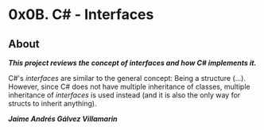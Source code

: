 # 0x0B. C# - Interfaces

## About
***This project reviews the concept of interfaces and how C# implements it.***

C#'s *interfaces* are similar to the general concept: Being a structure (...). However, since C# does not have multiple inheritance of classes, multiple inheritance of *interfaces* is used instead (and it is also the only way for structs to inherit anything).

***Jaime Andrés Gálvez Villamarin***

